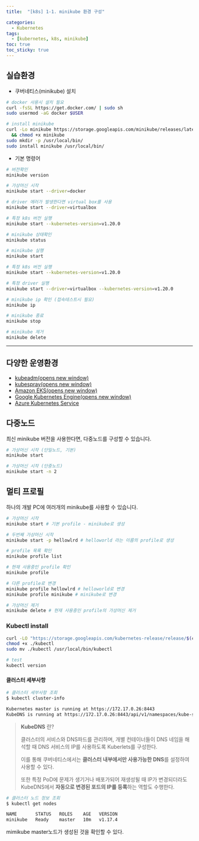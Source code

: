 ```yaml
---
title:  "[k8s] 1-1. minikube 환경 구성"

categories:
  - Kubernetes
tags:
  - [kubernetes, k8s, minikube]
toc: true
toc_sticky: true
---
```


## 실습환경

* 쿠버네티스(minikube) 설치

```bash
# docker 사용시 설치 필요
curl -fsSL https://get.docker.com/ | sudo sh
sudo usermod -aG docker $USER

# install minikube
curl -Lo minikube https://storage.googleapis.com/minikube/releases/latest/minikube-linux-amd64 \
  && chmod +x minikube
sudo mkdir -p /usr/local/bin/
sudo install minikube /usr/local/bin/
```



* 기본 명령어

```bash
# 버전확인
minikube version

# 가상머신 시작
minikube start --driver=docker

# driver 에러가 발생한다면 virtual box를 사용
minikube start --driver=virtualbox

# 특정 k8s 버전 실행
minikube start --kubernetes-version=v1.20.0

# minikube 상태확인
minikube status

# minikube 실행
minikube start

# 특정 k8s 버전 실행
minikube start --kubernetes-version=v1.20.0

# 특정 driver 실행
minikube start --driver=virtualbox --kubernetes-version=v1.20.0

# minikube ip 확인 (접속테스트시 필요)
minikube ip

# minikube 종료
minikube stop

# minikube 제거
minikube delete
```

---

## 다양한 운영환경

- [kubeadm(opens new window)](https://kubernetes.io/docs/setup/production-environment/tools/kubeadm/install-kubeadm/)
- [kubespray(opens new window)](https://github.com/kubernetes-sigs/kubespray)
- [Amazon EKS(opens new window)](https://aws.amazon.com/ko/eks)
- [Google Kubernetes Engine(opens new window)](https://cloud.google.com/kubernetes-engine)
- [Azure Kubernetes Service](https://docs.microsoft.com/ko-kr/azure/aks/)

##  다중노드

최신 minikube 버전을 사용한다면, 다중노드를 구성할 수 있습니다.

```sh
# 가상머신 시작 (단일노드, 기본)
minikube start

# 가상머신 시작 (단중노드)
minikube start -n 2
```

## 멀티 프로필

하나의 개발 PC에 여러개의 minikube를 사용할 수 있습니다.

```sh
# 가상머신 시작
minikube start # 기본 profile - minikube로 생성

# 두번째 가상머신 시작
minikube start -p hellowlrd # helloworld 라는 이름의 profile로 생성

# profile 목록 확인
minikube profile list

# 현재 사용중인 profile 확인
minikube profile

# 다른 profile로 변경
minikube profile hellowlrd # helloworld로 변경
minikube profile minikube # minikube로 변경

# 가상머신 제거
minikube delete # 현재 사용중인 profile의 가상머신 제거
```

### Kubectl install

```sh
curl -LO "https://storage.googleapis.com/kubernetes-release/release/$(curl -s https://storage.googleapis.com/kubernetes-release/release/stable.txt)/bin/linux/amd64/kubectl"
chmod +x ./kubectl
sudo mv ./kubectl /usr/local/bin/kubectl

# test
kubectl version
```



#### 클러스터 세부사항

```bash
# 클러스터 세부사항 조회
$ kubectl cluster-info
```

```bash
Kubernetes master is running at https://172.17.0.26:8443
KubeDNS is running at https://172.17.0.26:8443/api/v1/namespaces/kube-system/services/kube-dns:dns/proxy
```

>**KubeDNS** 란?
>
>클러스터의 서비스와 DNS파드를 관리하며, 개별 컨테이너들이 DNS 네임을 해석할 때 DNS 서비스의 IP를 사용하도록 Kuberlets를 구성한다.
>
>이를 통해 쿠버네티스에서는 **클러스터 내부에서만 사용가능한 DNS**를 설정하여 사용할 수 있다.
>
>또한 특정 PoD에 문제가 생기거나 배포가되어 재생성될 때 IP가 변경되더라도 KubeDNS에서 **자동으로 변경된 포드의 IP를 등록**하는 역할도 수행한다.



```bash
# 클러스터 노드 정보 조회
$ kubectl get nodes
```

```bash
NAME       STATUS   ROLES    AGE   VERSION
minikube   Ready    master   10m   v1.17.4
```

mimikube master노드가 생성된 것을 확인할 수 있다.
